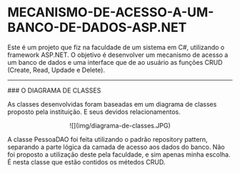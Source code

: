# MECANISMO-DE-ACESSO-A-UM-BANCO-DE-DADOS-ASP.NET

Este é um projeto que fiz na faculdade de um sistema em C#, utilizando o framework ASP.NET.
O objetivo é desenvolver um mecanismo de acesso a um banco de dados e uma interface que de ao usuário as funções CRUD (Create, Read, Updade e Delete).



<hr>
### O DIAGRAMA DE CLASSES

As classes desenvolvidas foram baseadas em um diagrama de classes proposto pela instituição. E seus devidos relacionamentos.

<div align="center">
  ![](img/diagrama-de-classes.JPG)
</div>

A classe PessoaDAO foi feita utilizando o padrão repository pattern, separando a parte lógica da camada de acesso aos dados do banco. Não foi proposto a utilização deste pela faculdade, e sim apenas minha escolha. É nesta classe que estão contidos os métedos CRUD.
